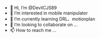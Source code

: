 - 👋 Hi, I’m @DevilCJS89
- 👀 I’m interested in mobile manipulator
- 🌱 I’m currently learning DRL、motionplan
- 💞️ I’m looking to collaborate on ...
- 📫 How to reach me ...

<!---
DevilCJS89/DevilCJS89 is a ✨ special ✨ repository because its `README.md` (this file) appears on your GitHub profile.
You can click the Preview link to take a look at your changes.
--->
